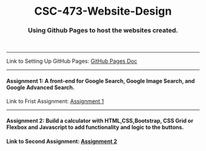 <h1 align="center"> CSC-473-Website-Design </h1>
<h3 align="center"> Using Github Pages to host the websites created. </h3>
<br>
<hr>
Link to Setting Up GitHub Pages: <a href="https://docs.github.com/en/pages/getting-started-with-github-pages/creating-a-github-pages-site"> GitHub Pages Doc </a> 
<br>
<hr>
<h4>Assignment 1: A front-end for Google Search, Google Image Search, and Google Advanced Search.</h4>
Link to Frist Assignment: <a href="https://jiac-lin.github.io/Web-Design/Assignment_1/"> Assignment 1 </a>
<hr>
<h4>Assignment 2: Build a calculator with HTML,CSS,Bootstrap, CSS Grid or Flexbox and Javascript to add functionality and logic to the buttons.<h4>
Link to Second Assignment: <a href="https://jiac-lin.github.io/Web-Design/Assignment_2/"> Assignment 2 </a>
